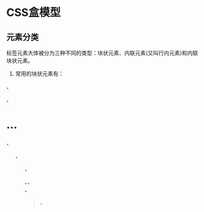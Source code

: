 # CSS盒模型

## 元素分类
标签元素大体被分为三种不同的类型：块状元素、内联元素(又叫行内元素)和内联块状元素。  
1. 常用的块状元素有：
<div>、<p>、<h1>...<h6>、<ol>、<ul>、<dl>、<table>、<address>、<blockquote> 、<form>